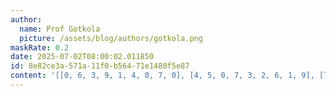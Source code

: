 ```yaml
---
author:
  name: Prof Gotkola
  picture: /assets/blog/authors/gotkola.png
maskRate: 0.2
date: 2025-07-02T08:00:02.011850
id: 8e82ce3a-571a-11f0-b564-71e1480f5e87
content: '[[0, 6, 3, 9, 1, 4, 0, 7, 0], [4, 5, 0, 7, 3, 2, 6, 1, 9], [7, 9, 0, 0, 0, 6, 4, 3, 2], [0, 2, 6, 5, 7, 1, 8, 9, 4], [8, 7, 9, 4, 2, 3, 0, 5, 6], [5, 1, 4, 6, 8, 9, 3, 0, 0], [6, 0, 7, 3, 9, 0, 0, 8, 1], [1, 8, 5, 2, 4, 7, 9, 0, 0], [9, 3, 2, 1, 6, 8, 7, 4, 5]]'
---
```

